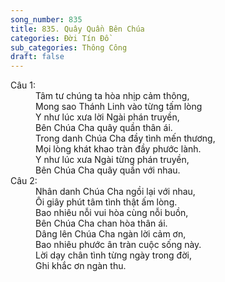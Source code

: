 ```yaml
---
song_number: 835
title: 835. Quây Quần Bên Chúa
categories: Đời Tín Đồ
sub_categories: Thông Công
draft: false
---
```

<dl><dt>Câu 1:</dt><dd data-verse="1">Tâm tư chúng ta hòa nhịp cảm thông, <br/>Mong sao Thánh Linh vào từng tấm lòng <br/>Y như lúc xưa lời Ngài phán truyền, <br/>Bên Chúa Cha quây quần thân ái. <br/>Trong danh Chúa Cha đầy tình mến thương, <br/>Mọi lòng khát khao tràn đầy phước lành. <br/>Y như lúc xưa Ngài từng phán truyền, <br/>Bên Chúa Cha quây quần với nhau. </dd><dt>Câu 2:</dt><dd data-verse="2">Nhân danh Chúa Cha ngồi lại với nhau, <br/>Ôi giây phút tâm tình thật ấm lòng. <br/>Bao nhiêu nỗi vui hòa cùng nỗi buồn, <br/>Bên Chúa Cha chan hòa thân ái. <br/>Dâng lên Chúa Cha ngàn lời cảm ơn, <br/>Bao nhiêu phước ân tràn cuộc sống này. <br/>Lời dạy chân tình từng ngày trong đời, <br/>Ghi khắc ơn ngàn thu. </dd></dl>